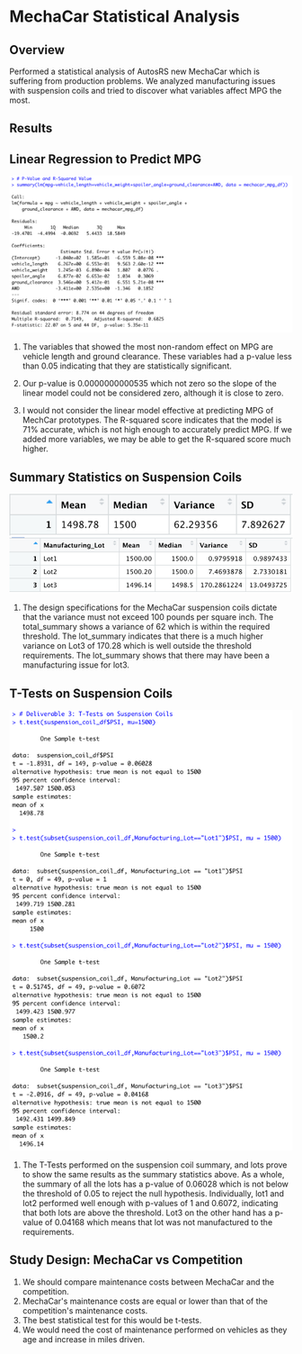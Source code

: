 # MechaCar Statistical Analysis
 
## Overview

Performed a statistical analysis of AutosRS new MechaCar which is suffering from production problems. We analyzed manufacturing issues with suspension coils and tried to discover what variables affect MPG the most. 

## Results

## Linear Regression to Predict MPG

![Screenshot of linear regression MPG](https://github.com/mgochis/MechaCar_Statistical_Analysis/blob/42c54a960425cfc137c8bd80f961bd3ca10c5a19/resources/mpg.png)

1. The variables that showed the most non-random effect on MPG are vehicle length and ground clearance. These variables had a p-value less than 0.05 indicating that they are statistically significant. 

2. Our p-value is 0.0000000000535 which not zero so the slope of the linear model could not be considered zero, although it is close to zero. 

3. I would not consider the linear model effective at predicting MPG of MechCar prototypes. The R-squared score indicates that the model is 71% accurate, which is not high enough to accurately predict MPG. If we added more variables, we may be able to get the R-squared score much higher. 

## Summary Statistics on Suspension Coils

![Screenshots of total_summary and lot_summary](https://github.com/mgochis/MechaCar_Statistical_Analysis/blob/42c54a960425cfc137c8bd80f961bd3ca10c5a19/resources/total_summary.png)
![Screenshots of total_summary and lot_summary](https://github.com/mgochis/MechaCar_Statistical_Analysis/blob/42c54a960425cfc137c8bd80f961bd3ca10c5a19/resources/lot_summary.png)

1. The design specifications for the MechaCar suspension coils dictate that the variance must not exceed 100 pounds per square inch. The total_summary shows a variance of 62 which is within the required threshold. The lot_summary indicates that there is a much higher variance on Lot3 of 170.28 which is well outside the threshold requirements. The lot_summary shows that there may have been a manufacturing issue for lot3. 

## T-Tests on Suspension Coils

![Screenshots of T-Tests](https://github.com/mgochis/MechaCar_Statistical_Analysis/blob/42c54a960425cfc137c8bd80f961bd3ca10c5a19/resources/t-tests.png)

1. The T-Tests performed on the suspension coil summary, and lots prove to show the same results as the summary statistics above. As a whole, the summary of all the lots has a p-value of 0.06028 which is not below the threshold of 0.05 to reject the null hypothesis. Individually, lot1 and lot2 performed well enough with p-values of 1 and 0.6072, indicating that both lots are above the threshold. Lot3 on the other hand has a p-value of 0.04168 which means that lot was not manufactured to the requirements. 

## Study Design: MechaCar vs Competition

1. We should compare maintenance costs between MechaCar and the competition. 
2. MechaCar's maintenance costs are equal or lower than that of the competition's maintenance costs. 
3. The best statistical test for this would be t-tests. 
4. We would need the cost of maintenance performed on vehicles as they age and increase in miles driven. 

